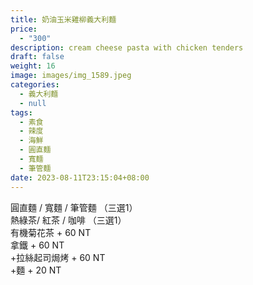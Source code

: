 ```yaml
---
title: 奶油玉米雞柳義大利麵
price:
  - "300"
description: cream cheese pasta with chicken tenders
draft: false
weight: 16
image: images/img_1589.jpeg
categories:
  - 義大利麵
  - null
tags:
  - 素食
  - 辣度
  - 海鮮
  - 圓直麵
  - 寬麵
  - 筆管麵
date: 2023-08-11T23:15:04+08:00
---
```


  圓直麵 / 寬麵 / 筆管麵  （三選1）  
  熱綠茶/ 紅茶 / 咖啡 （三選1）   
  有機菊花茶 + 60 NT  
  拿鐵 + 60 NT  
  +拉絲起司焗烤 + 60 NT   
  +麵 + 20 NT